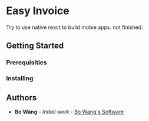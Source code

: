# Easy Invoice

Try to use native react to build mobie apps. not finished.


## Getting Started



### Prerequisities





### Installing




## Authors

* **Bo Wang** - *Initial work* - [Bo Wang's Software](http://thebosoftware.com)





